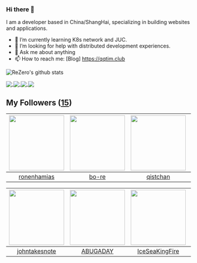 ### Hi there 👋

  I am a developer based in China/ShangHai, specializing in building websites and applications.
  
  - 🌱 I’m currently learning K8s network and JUC.
  - 🤔 I’m looking for help with distributed development experiences.
  - 💬 Ask me about anything
  - 📫 How to reach me: [Blog] https://qqtim.club
  
  
  ![ReZero's github stats](https://github-readme-stats.vercel.app/api?username=rezeros&show_icons=true&title_color=fff&icon_color=79ff97&text_color=9f9f9f&bg_color=151515)
  
  
  <a href="https://github.com/rezeros">
<img align="center" src="https://github-readme-stats.vercel.app/api/top-langs/?username=rezeros&layout=compact" />
  </a>
  <a href="https://github.com/rezeros/zit">
<img align="center" src="https://github-readme-stats.vercel.app/api/pin/?username=rezeros&repo=zit&title_color=fff&icon_color=79ff97&text_color=9f9f9f&bg_color=151515" />
  </a>
  <a href="https://github.com/rezeros/zerobox">
<img align="center" src="https://github-readme-stats.vercel.app/api/pin/?username=rezeros&repo=zerobox&title_color=fff&icon_color=79ff97&text_color=9f9f9f&bg_color=151515" />
  </a>
  <a href="https://github.com/rezeros/leetcode">
<img align="center" src="https://github-readme-stats.vercel.app/api/pin/?username=rezeros&repo=leetcode&title_color=fff&icon_color=79ff97&text_color=9f9f9f&bg_color=151515" />
  </a>
 
  

## My Followers ([15](https://github.com/ReZeroS?tab=followers))

| <img src="https://avatars.githubusercontent.com/u/1706296?v=4" width="150" height="150" /> | <img src="https://avatars.githubusercontent.com/u/47686772?v=4" width="150" height="150" /> | <img src="https://avatars.githubusercontent.com/u/11344747?v=4" width="150" height="150" /> | <img src="https://avatars.githubusercontent.com/u/26834294?v=4" width="150" height="150" /> |
| :----------------------------------------------------------------------------------------: | :-----------------------------------------------------------------------------------------: | :-----------------------------------------------------------------------------------------: | :-----------------------------------------------------------------------------------------: |
|                        [ronenhamias](https://github.com/ronenhamias)                       |                              [bo-re](https://github.com/bo-re)                              |                           [qistchan](https://github.com/qistchan)                           |                          [HeerKirov](https://github.com/HeerKirov)                          |

| <img src="https://avatars.githubusercontent.com/u/29314819?v=4" width="150" height="150" /> | <img src="https://avatars.githubusercontent.com/u/22606989?v=4" width="150" height="150" /> | <img src="https://avatars.githubusercontent.com/u/34676280?v=4" width="150" height="150" /> | <img src="https://avatars.githubusercontent.com/u/7304741?v=4" width="150" height="150" /> |
| :-----------------------------------------------------------------------------------------: | :-----------------------------------------------------------------------------------------: | :-----------------------------------------------------------------------------------------: | :----------------------------------------------------------------------------------------: |
|                      [johntakesnote](https://github.com/johntakesnote)                      |                           [ABUGADAY](https://github.com/ABUGADAY)                           |                     [IceSeaKingFire](https://github.com/IceSeaKingFire)                     |                               [kaue](https://github.com/kaue)                              |